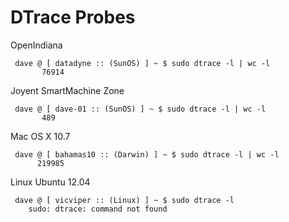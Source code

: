 DTrace Probes
=============

OpenIndiana

<pre><code> dave @ [ datadyne :: (SunOS) ] ~ $ sudo dtrace -l | wc -l
       76914
</code></pre>


Joyent SmartMachine Zone

<pre><code> dave @ [ dave-01 :: (SunOS) ] ~ $ sudo dtrace -l | wc -l
       489
</code></pre>


Mac OS X 10.7

<pre><code> dave @ [ bahamas10 :: (Darwin) ] ~ $ sudo dtrace -l | wc -l
      219985
</code></pre>


Linux Ubuntu 12.04

<pre><code> dave @ [ vicviper :: (Linux) ] ~ $ sudo dtrace -l
    sudo: dtrace: command not found
</code></pre>

